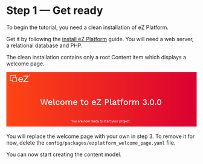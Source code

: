 # Step 1 — Get ready

To begin the tutorial, you need a clean installation of eZ Platform.

Get it by following the [install eZ Platform](../../getting_started/install_ez_platform.md) guide.
You will need a web server, a relational database and PHP.

The clean installation contains only a root Content item which displays a welcome page.

![Front page after clean installation](img/bike_tutorial_homepage_install_clean.png)

You will replace the welcome page with your own in step 3.
To remove it for now, delete the `config/packages/ezplatform_welcome_page.yaml` file.

You can now start creating the content model.
